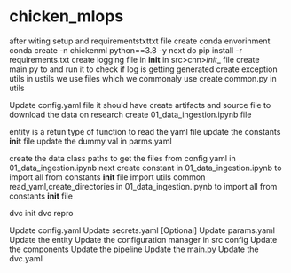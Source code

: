 # chicken_mlops
after witing setup and requirementstxttxt file create conda envorinment
conda create -n chickenml python==3.8 -y
next do pip install -r requirements.txt
create logging file in __init__ in src>cnn>_init__ file
create main.py to and run it to check if log is getting generated
create exception utils in ustils we use files which we commonaly use create common.py in utils

Update config.yaml file it should have create artifacts and source file to download the data
on research create 01_data_ingestion.ipynb file

entity is a retun type of function
to read the yaml file update the constants __init__ file
update the dummy val in parms.yaml

create the data class paths to get the files from config yaml in 01_data_ingestion.ipynb
next create constant in 01_data_ingestion.ipynb to import all from constants __init__ file
import utils common read_yaml,create_directories in 01_data_ingestion.ipynb to import all from constants __init__ file

dvc init
dvc repro




Update config.yaml
Update secrets.yaml [Optional]
Update params.yaml
Update the entity
Update the configuration manager in src config
Update the components
Update the pipeline
Update the main.py
Update the dvc.yaml